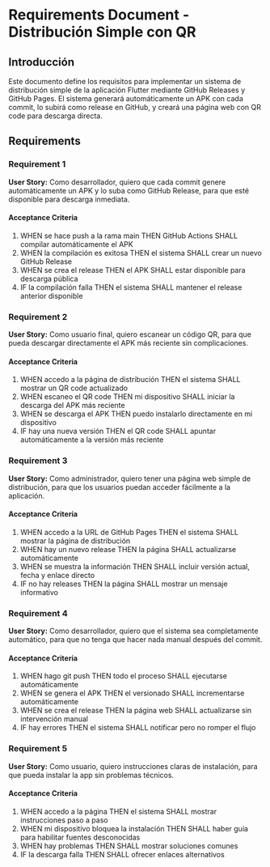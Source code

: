 # Requirements Document - Distribución Simple con QR

## Introducción

Este documento define los requisitos para implementar un sistema de distribución simple de la aplicación Flutter mediante GitHub Releases y GitHub Pages. El sistema generará automáticamente un APK con cada commit, lo subirá como release en GitHub, y creará una página web con QR code para descarga directa.

## Requirements

### Requirement 1

**User Story:** Como desarrollador, quiero que cada commit genere automáticamente un APK y lo suba como GitHub Release, para que esté disponible para descarga inmediata.

#### Acceptance Criteria

1. WHEN se hace push a la rama main THEN GitHub Actions SHALL compilar automáticamente el APK
2. WHEN la compilación es exitosa THEN el sistema SHALL crear un nuevo GitHub Release
3. WHEN se crea el release THEN el APK SHALL estar disponible para descarga pública
4. IF la compilación falla THEN el sistema SHALL mantener el release anterior disponible

### Requirement 2

**User Story:** Como usuario final, quiero escanear un código QR, para que pueda descargar directamente el APK más reciente sin complicaciones.

#### Acceptance Criteria

1. WHEN accedo a la página de distribución THEN el sistema SHALL mostrar un QR code actualizado
2. WHEN escaneo el QR code THEN mi dispositivo SHALL iniciar la descarga del APK más reciente
3. WHEN se descarga el APK THEN puedo instalarlo directamente en mi dispositivo
4. IF hay una nueva versión THEN el QR code SHALL apuntar automáticamente a la versión más reciente

### Requirement 3

**User Story:** Como administrador, quiero tener una página web simple de distribución, para que los usuarios puedan acceder fácilmente a la aplicación.

#### Acceptance Criteria

1. WHEN accedo a la URL de GitHub Pages THEN el sistema SHALL mostrar la página de distribución
2. WHEN hay un nuevo release THEN la página SHALL actualizarse automáticamente
3. WHEN se muestra la información THEN SHALL incluir versión actual, fecha y enlace directo
4. IF no hay releases THEN la página SHALL mostrar un mensaje informativo

### Requirement 4

**User Story:** Como desarrollador, quiero que el sistema sea completamente automático, para que no tenga que hacer nada manual después del commit.

#### Acceptance Criteria

1. WHEN hago git push THEN todo el proceso SHALL ejecutarse automáticamente
2. WHEN se genera el APK THEN el versionado SHALL incrementarse automáticamente
3. WHEN se crea el release THEN la página web SHALL actualizarse sin intervención manual
4. IF hay errores THEN el sistema SHALL notificar pero no romper el flujo

### Requirement 5

**User Story:** Como usuario, quiero instrucciones claras de instalación, para que pueda instalar la app sin problemas técnicos.

#### Acceptance Criteria

1. WHEN accedo a la página THEN el sistema SHALL mostrar instrucciones paso a paso
2. WHEN mi dispositivo bloquea la instalación THEN SHALL haber guía para habilitar fuentes desconocidas
3. WHEN hay problemas THEN SHALL mostrar soluciones comunes
4. IF la descarga falla THEN SHALL ofrecer enlaces alternativos
